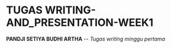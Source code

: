 # TUGAS WRITING-AND_PRESENTATION-WEEK1

__PANDJI SETIYA BUDHI ARTHA__ -- _Tugas writing minggu pertama_
